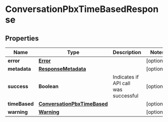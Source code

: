 
# ConversationPbxTimeBasedResponse

## Properties
Name | Type | Description | Notes
------------ | ------------- | ------------- | -------------
**error** | [**Error**](Error.md) |  |  [optional]
**metadata** | [**ResponseMetadata**](ResponseMetadata.md) |  |  [optional]
**success** | **Boolean** | Indicates if API call was successful |  [optional]
**timeBased** | [**ConversationPbxTimeBased**](ConversationPbxTimeBased.md) |  |  [optional]
**warning** | [**Warning**](Warning.md) |  |  [optional]



